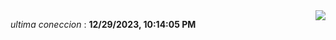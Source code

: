 

<div style="display: flex; justify-content: space-between;">
 <p align="right"><i>ultima coneccion</i> : <b>12/29/2023, 10:14:05 PM</b></p> 
 <img src="https://img.shields.io/badge/GitHub%20Action%20Status-Online-brightgreen?style=flat&logo=githubactions&logoColor=%23ffffff&labelColor=%23181717&color=%232088FF" />
</div>



